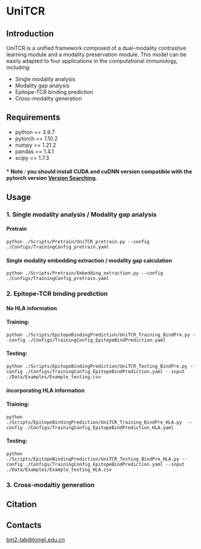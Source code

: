 # UniTCR
## Introduction 
UniTCR is a unified framework composed of a dual-modality contrastive learning module and a modality preservation module. This model can be easily adapted to four applications in the computational immunology, including:
* Single modality analysis
* Modality gap analysis
* Epitope-TCR binding prediction
* Cross-modality generation

## Requirements  
* python == 3.9.7  
* pytorch == 1.10.2  
* numpy == 1.21.2  
* pandas == 1.4.1  
* scipy == 1.7.3  
#### * Note : you should install CUDA and cuDNN version compatible with the pytorch version [Version Searching](https://pytorch.org/). 
## Usage  
### 1. Single modality analysis / Modality gap analysis
#### Pretrain

    python ./Scripts/Pretrain/UniTCR_pretrain.py --config ./Configs/TrainingConfig_pretrain.yaml
    
#### Single modality embedding extraction / modality gap calculation

    python ./Scripts/Pretrain/Embedding_extraction.py --config ./Configs/TrainingConfig_pretrain.yaml

### 2. Epitope-TCR binding prediction
#### No HLA information
#### Training:

    python ./Scripts/EpitopeBindingPrediction/UniTCR_Training_BindPre.py --config ./Configs/TrainingConfig_EpitopeBindPrediction.yaml
#### Testing:

    python ./Scripts/EpitopeBindingPrediction/UniTCR_Testing_BindPre.py --config ./Configs/TrainingConfig_EpitopeBindPrediction.yaml --input ./Data/Examples/Example_testing.csv

#### incorporating HLA information
#### Training:

    python ./Scripts/EpitopeBindingPrediction/UniTCR_Training_BindPre_HLA.py  --config ./Configs/TrainingConfig_EpitopeBindPrediction_HLA.yaml
#### Testing:

    python ./Scripts/EpitopeBindingPrediction/UniTCR_Testing_BindPre_HLA.py --config ./Configs/TrainingConfig_EpitopeBindPrediction.yaml --input ./Data/Examples/Example_testing_HLA.csv
### 3. Cross-modaltiy generation
## Citation

## Contacts
bm2-lab@tongji.edu.cn
